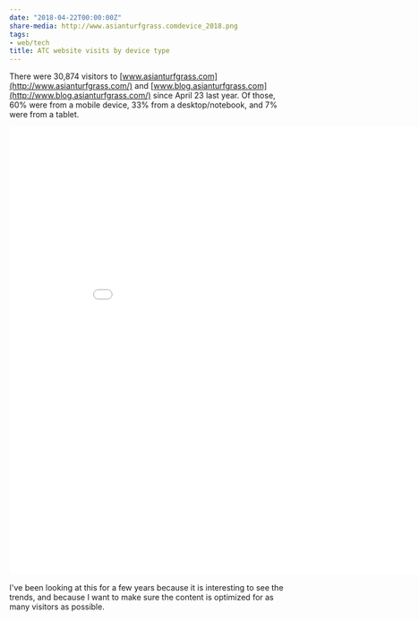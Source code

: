 ```yaml
---
date: "2018-04-22T00:00:00Z"
share-media: http://www.asianturfgrass.comdevice_2018.png
tags:
- web/tech
title: ATC website visits by device type
---
```


There were 30,874 visitors to [www.asianturfgrass.com](http://www.asianturfgrass.com/) and [www.blog.asianturfgrass.com](http://www.blog.asianturfgrass.com/) since April 23 last year. Of those, 60% were from a mobile device, 33% from a desktop/notebook, and 7% were from a tablet.

<iframe width="900" height="800" frameborder="0" scrolling="no" src="//plot.ly/~micahwoods/293.embed"></iframe>

I've been looking at this for a few years because it is interesting to see the trends, and because I want to make sure the content is optimized for as many visitors as possible.
